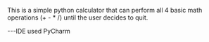 This is a simple python calculator that can perform all 4 basic math operations (+ - * /) until the user decides to quit.

 ---IDE used PyCharm 